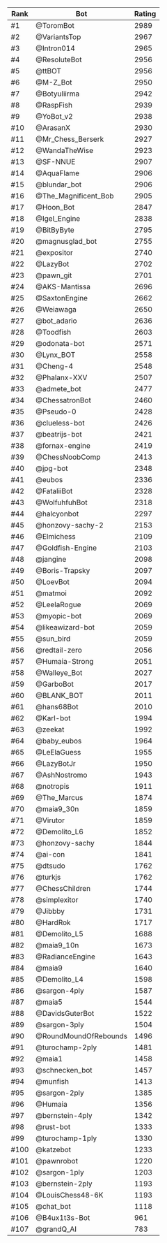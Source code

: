 Rank|Bot|Rating
---|---|---
#1|@ToromBot|2989
#2|@VariantsTop|2967
#3|@Intron014|2965
#4|@ResoluteBot|2956
#5|@ttBOT|2956
#6|@M-Z_Bot|2950
#7|@Botyuliirma|2942
#8|@RaspFish|2939
#9|@YoBot_v2|2938
#10|@ArasanX|2930
#11|@Mr_Chess_Berserk|2927
#12|@WandaTheWise|2923
#13|@SF-NNUE|2907
#14|@AquaFlame|2906
#15|@blundar_bot|2906
#16|@The_Magnificent_Bob|2905
#17|@Hoon_Bot|2847
#18|@Igel_Engine|2838
#19|@BitByByte|2795
#20|@magnusglad_bot|2755
#21|@expositor|2740
#22|@LazyBot|2702
#23|@pawn_git|2701
#24|@AKS-Mantissa|2696
#25|@SaxtonEngine|2662
#26|@Weiawaga|2650
#27|@bot_adario|2636
#28|@Toodfish|2603
#29|@odonata-bot|2571
#30|@Lynx_BOT|2558
#31|@Cheng-4|2548
#32|@Phalanx-XXV|2507
#33|@admete_bot|2477
#34|@ChessatronBot|2460
#35|@Pseudo-0|2428
#36|@clueless-bot|2426
#37|@beatrijs-bot|2421
#38|@fornax-engine|2419
#39|@ChessNoobComp|2413
#40|@jpg-bot|2348
#41|@eubos|2336
#42|@FataliiBot|2328
#43|@WolfuhfuhBot|2318
#44|@halcyonbot|2297
#45|@honzovy-sachy-2|2153
#46|@Elmichess|2109
#47|@Goldfish-Engine|2103
#48|@jangine|2098
#49|@Boris-Trapsky|2097
#50|@LoevBot|2094
#51|@matmoi|2092
#52|@LeelaRogue|2069
#53|@myopic-bot|2069
#54|@likeawizard-bot|2059
#55|@sun_bird|2059
#56|@redtail-zero|2056
#57|@Humaia-Strong|2051
#58|@Walleye_Bot|2027
#59|@GarboBot|2017
#60|@BLANK_BOT|2011
#61|@hans68Bot|2010
#62|@Karl-bot|1994
#63|@zeekat|1992
#64|@baby_eubos|1964
#65|@LeElaGuess|1955
#66|@LazyBotJr|1950
#67|@AshNostromo|1943
#68|@notropis|1911
#69|@The_Marcus|1874
#70|@maia9_30n|1859
#71|@Virutor|1859
#72|@Demolito_L6|1852
#73|@honzovy-sachy|1844
#74|@ai-con|1841
#75|@dtsudo|1762
#76|@turkjs|1762
#77|@ChessChildren|1744
#78|@simplexitor|1740
#79|@Jibbby|1731
#80|@HardRok|1717
#81|@Demolito_L5|1688
#82|@maia9_10n|1673
#83|@RadianceEngine|1643
#84|@maia9|1640
#85|@Demolito_L4|1598
#86|@sargon-4ply|1587
#87|@maia5|1544
#88|@DavidsGuterBot|1522
#89|@sargon-3ply|1504
#90|@RoundMoundOfRebounds|1496
#91|@turochamp-2ply|1481
#92|@maia1|1458
#93|@schnecken_bot|1457
#94|@munfish|1413
#95|@sargon-2ply|1385
#96|@Humaia|1356
#97|@bernstein-4ply|1342
#98|@rust-bot|1333
#99|@turochamp-1ply|1330
#100|@katzebot|1233
#101|@pawnrobot|1220
#102|@sargon-1ply|1203
#103|@bernstein-2ply|1193
#104|@LouisChess48-6K|1193
#105|@chat_bot|1118
#106|@B4ux1t3s-Bot|961
#107|@grandQ_AI|783
